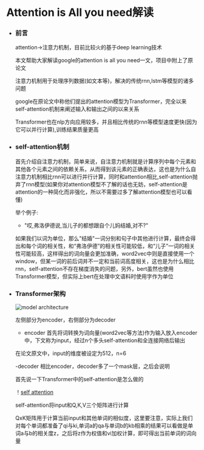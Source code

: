 # Attention is All you need解读
  - ### 前言
    attention->注意力机制，目前比较火的基于deep learning技术
    
    
    本文帮助大家解读google的attention is all you need一文，项目中附上了原论文
    
    
    注意力机制用于处理序列数据(如文本等)，解决的传统rnn,lstm等模型的诸多问题
    
    
    google在原论文中称他们提出的attention模型为Transformer，完全以来self-attention机制来阐述输入和输出之间的以来关系
    
    
    Transformer也在nlp方向应用较多，并且相比传统的rnn等模型速度更快(因为它可以并行计算),训练结果质量更高
  - ### self-attention机制
    首先介绍自注意力机制，简单来说，自注意力机制就是计算序列中每个元素和其他各个元素之间的依赖关系，从而得到该元素的正确表达，这也是为什么自注意力机制相比rnn可以进行并行计算，同时和attention相比,self-attention抛弃了rnn模型(如果你对attention模型不了解的话也无妨，self-attention是attention的一种简化而非强化，所以不需要过多了解attention模型也可以看懂)
    
    
    举个例子:
    - "哎,弗洛伊德说,当儿子的都想跟自个儿妈结婚,对不?"
    
    
    如果我们以词为单位，那么"结婚"一词分别和句子中其他进行计算，最终会得出和每个词的相关性，和“弗洛伊德”的相关性可能较低，和“儿子”一词的相关性可能较高，这样得出的词向量会更加准确，word2vec中则是直接使用一个window，但某一词的前后词并不一定和当前词高度相关，这也是为什么相比rnn，self-attention不存在梯度消失的问题，另外，bert虽然也使用Transformer模型，但实际上bert在处理中文语料时使用字作为单位
    
    
  - ### Transformer架构
    ![model architecture](https://github.com/jyushicelestialbeing/interpretation-of-the-paper/blob/master/attention-is-all-you-need/model_architecture.jpg)
    
    
    左侧部分为encoder，右侧部分为decoder
    
    - encoder
    首先将词转换为词向量(word2vec等方法)作为输入放入encoder中，下文称为input，经过n个多头self-attention和全连接网络后输出
    
    在论文原文中，input的维度被设定为512，n=6
    
    
    -decoder
    相比encoder，decoder多了一个mask层，之后会说明
    
    
    首先说一下Transformer中的self-attention是怎么做的
    
    
    ！[self attention](https://github.com/jyushicelestialbeing/interpretation-of-the-paper/blob/master/attention-is-all-you-need/self-attention.jpg)
    
    
    self-attention将input和Q,K,V三个矩阵进行计算
    
    QxK矩阵用于计算当前input和其他单词的相似度，这里要注意，实际上我们对每个单词都准备了qi与ki,单词a的qa与单词b的kb相乘的结果可以看做是单词a与b的相关度z，之后将z作为权值和vi加权计算，即可得出当前单词的词向量
    
    
    
    
